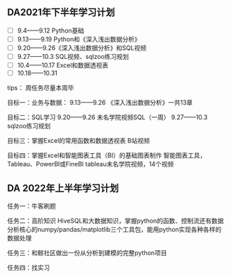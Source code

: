 ## DA2021年下半年学习计划

- [ ] 9.4——9.12 Python基础
- [ ] 9.13——9.19 Python和《深入浅出数据分析》
- [ ] 9.20——9.26《深入浅出数据分析》和SQL视频
- [ ] 9.27——10.3 SQL视频、sqlzoo练习规划
- [ ] 10.4——10.17 Excel和数据透视表
- [ ] 10.18——10.31

tips：
周任务尽量本周毕

目标一：业务与数据：
9.13——9.26 《深入浅出数据分析》一共13章

目标二：SQL学习
9.20——9.26 未名学院视频SQL（一周）
9.27——10.3 sqlzoo练习规划

目标三：掌握Excel的常用函数和数据透视表
B站视频

目标四：掌握Excel和智能图表工具（BI）的基础图表制作
智能图表工具，Tableau、PowerBI或FineBI
tableau未名学院视频，14个视频




## DA 2022年上半年学习计划

任务一：牛客刷题

任务二：高阶知识 HiveSQL和大数据知识，掌握python的函数、控制流还有数据分析核心的numpy/pandas/matplotlib三个工具包，能用python实现各种各样的数据处理

任务三：和鲸社区做出一份从分析到建模的完整python项目

任务四：找实习
